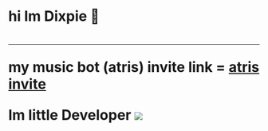 <h1>hi Im Dixpie 👋<h1>
<hr>
 <p> my music bot (atris) invite link = <a href= "https://discord.com/api/oauth2/authorize?client_id=810888125756211211&permissions=3148800&scope=bot&permissions=70282305&scope=bot" target= "_blank"> atris invite </a> </p>


Im little Developer <img src= "https://github.com/dixpie/calculator/blob/main/calc.jpg">
